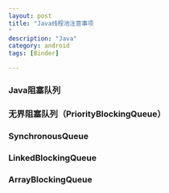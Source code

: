 ```yaml
---
layout: post
title: "Java线程池注意事项
"
description: "Java"
category: android
tags: [Binder]

---
```


### Java阻塞队列

### 无界阻塞队列（PriorityBlockingQueue）

### SynchronousQueue

### LinkedBlockingQueue

### ArrayBlockingQueue